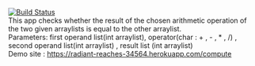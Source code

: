 [![Build Status](https://travis-ci.org/rabiarsl/myDemoApp.svg?branch=master)](https://travis-ci.org/rabiarsl/myDemoApp)
<br />
This app checks whether the result of the chosen arithmetic operation of the two given arraylists is equal to the other arraylist.
<br />
Parameters: first operand list(int arraylist), operator(char : + , - , * , /) , second operand list(int arraylist) , result list (int arraylist)
<br />
Demo site : https://radiant-reaches-34564.herokuapp.com/compute
